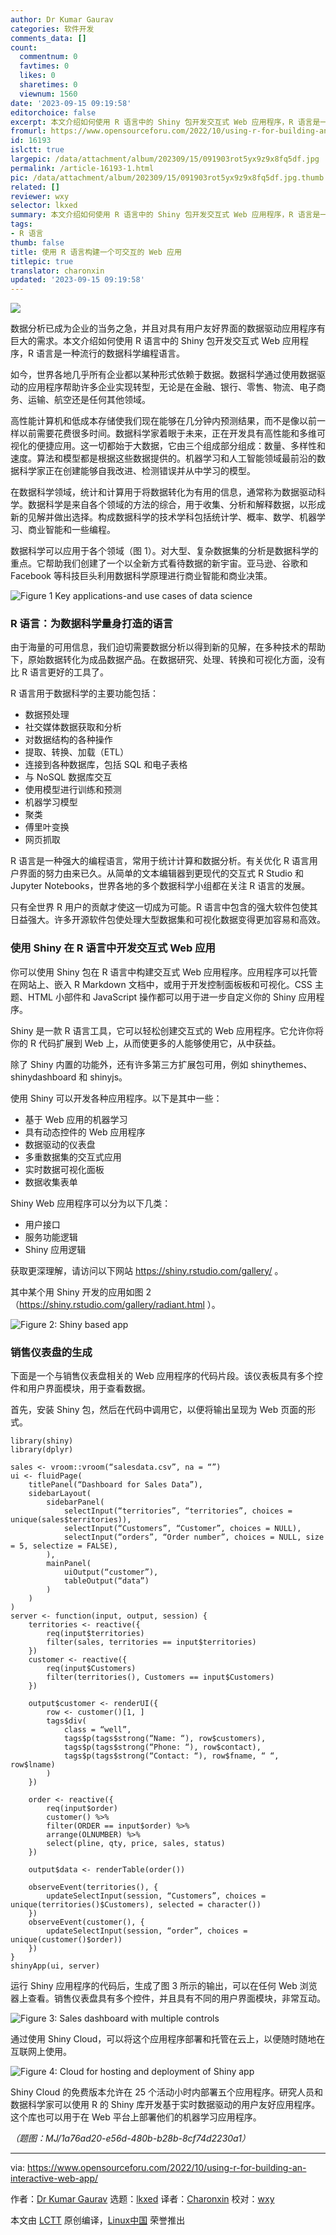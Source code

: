 ```yaml
---
author: Dr Kumar Gaurav
categories: 软件开发
comments_data: []
count:
  commentnum: 0
  favtimes: 0
  likes: 0
  sharetimes: 0
  viewnum: 1560
date: '2023-09-15 09:19:58'
editorchoice: false
excerpt: 本文介绍如何使用 R 语言中的 Shiny 包开发交互式 Web 应用程序，R 语言是一种流行的数据科学编程语言。
fromurl: https://www.opensourceforu.com/2022/10/using-r-for-building-an-interactive-web-app/
id: 16193
islctt: true
largepic: /data/attachment/album/202309/15/091903rot5yx9z9x8fq5df.jpg
permalink: /article-16193-1.html
pic: /data/attachment/album/202309/15/091903rot5yx9z9x8fq5df.jpg.thumb.jpg
related: []
reviewer: wxy
selector: lkxed
summary: 本文介绍如何使用 R 语言中的 Shiny 包开发交互式 Web 应用程序，R 语言是一种流行的数据科学编程语言。
tags:
- R 语言
thumb: false
title: 使用 R 语言构建一个可交互的 Web 应用
titlepic: true
translator: charonxin
updated: '2023-09-15 09:19:58'
---
```


![](/data/attachment/album/202309/15/091903rot5yx9z9x8fq5df.jpg)


数据分析已成为企业的当务之急，并且对具有用户友好界面的数据驱动应用程序有巨大的需求。本文介绍如何使用 R 语言中的 Shiny 包开发交互式 Web 应用程序，R 语言是一种流行的数据科学编程语言。


如今，世界各地几乎所有企业都以某种形式依赖于数据。数据科学通过使用数据驱动的应用程序帮助许多企业实现转型，无论是在金融、银行、零售、物流、电子商务、运输、航空还是任何其他领域。


高性能计算机和低成本存储使我们现在能够在几分钟内预测结果，而不是像以前一样以前需要花费很多时间。数据科学家着眼于未来，正在开发具有高性能和多维可视化的便捷应用。这一切都始于大数据，它由三个组成部分组成：数量、多样性和速度。算法和模型都是根据这些数据提供的。机器学习和人工智能领域最前沿的数据科学家正在创建能够自我改进、检测错误并从中学习的模型。


在数据科学领域，统计和计算用于将数据转化为有用的信息，通常称为数据驱动科学。数据科学是来自各个领域的方法的综合，用于收集、分析和解释数据，以形成新的见解并做出选择。构成数据科学的技术学科包括统计学、概率、数学、机器学习、商业智能和一些编程。


数据科学可以应用于各个领域（图 1）。对大型、复杂数据集的分析是数据科学的重点。它帮助我们创建了一个以全新方式看待数据的新宇宙。亚马逊、谷歌和 Facebook 等科技巨头利用数据科学原理进行商业智能和商业决策。


![Figure 1 Key applications-and use cases of data science](/data/attachment/album/202309/15/091959pf12bh3f8dhfluff.jpg)


### R 语言：为数据科学量身打造的语言


由于海量的可用信息，我们迫切需要数据分析以得到新的见解，在多种技术的帮助下，原始数据转化为成品数据产品。在数据研究、处理、转换和可视化方面，没有比 R 语言更好的工具了。


R 语言用于数据科学的主要功能包括：


* 数据预处理
* 社交媒体数据获取和分析
* 对数据结构的各种操作
* 提取、转换、加载（ETL）
* 连接到各种数据库，包括 SQL 和电子表格
* 与 NoSQL 数据库交互
* 使用模型进行训练和预测
* 机器学习模型
* 聚类
* 傅里叶变换
* 网页抓取


R 语言是一种强大的编程语言，常用于统计计算和数据分析。有关优化 R 语言用户界面的努力由来已久。从简单的文本编辑器到更现代的交互式 R Studio 和 Jupyter Notebooks，世界各地的多个数据科学小组都在关注 R 语言的发展。


只有全世界 R 用户的贡献才使这一切成为可能。R 语言中包含的强大软件包使其日益强大。许多开源软件包使处理大型数据集和可视化数据变得更加容易和高效。


### 使用 Shiny 在 R 语言中开发交互式 Web 应用


你可以使用 Shiny 包在 R 语言中构建交互式 Web 应用程序。应用程序可以托管在网站上、嵌入 R Markdown 文档中，或用于开发控制面板板和可视化。CSS 主题、HTML 小部件和 JavaScript 操作都可以用于进一步自定义你的 Shiny 应用程序。


Shiny 是一款 R 语言工具，它可以轻松创建交互式的 Web 应用程序。它允许你将你的 R 代码扩展到 Web 上，从而使更多的人能够使用它，从中获益。


除了 Shiny 内置的功能外，还有许多第三方扩展包可用，例如 shinythemes、shinydashboard 和 shinyjs。


使用 Shiny 可以开发各种应用程序。以下是其中一些：


* 基于 Web 应用的机器学习
* 具有动态控件的 Web 应用程序
* 数据驱动的仪表盘
* 多重数据集的交互式应用
* 实时数据可视化面板
* 数据收集表单


Shiny Web 应用程序可以分为以下几类：


* 用户接口
* 服务功能逻辑
* Shiny 应用逻辑


获取更深理解，请访问以下网站 <https://shiny.rstudio.com/gallery/> 。


其中某个用 Shiny 开发的应用如图 2（<https://shiny.rstudio.com/gallery/radiant.html> ）。


![Figure 2: Shiny based app](/data/attachment/album/202309/15/091959aprwbe7ia4gc00i8.jpg)


### 销售仪表盘的生成


下面是一个与销售仪表盘相关的 Web 应用程序的代码片段。该仪表板具有多个控件和用户界面模块，用于查看数据。


首先，安装 Shiny 包，然后在代码中调用它，以便将输出呈现为 Web 页面的形式。



```
library(shiny)
library(dplyr)

sales <- vroom::vroom(“salesdata.csv”, na = “”)
ui <- fluidPage(
    titlePanel(“Dashboard for Sales Data”),
    sidebarLayout(
        sidebarPanel(
            selectInput(“territories”, “territories”, choices = unique(sales$territories)),
            selectInput(“Customers”, “Customer”, choices = NULL),
            selectInput(“orders”, “Order number”, choices = NULL, size = 5, selectize = FALSE),
        ),
        mainPanel(
            uiOutput(“customer”),
            tableOutput(“data”)
        )
    )
)
server <- function(input, output, session) {
    territories <- reactive({
        req(input$territories)
        filter(sales, territories == input$territories)
    })
    customer <- reactive({
        req(input$Customers)
        filter(territories(), Customers == input$Customers)
    })

    output$customer <- renderUI({
        row <- customer()[1, ]
        tags$div(
            class = “well”,
            tags$p(tags$strong(“Name: “), row$customers),
            tags$p(tags$strong(“Phone: “), row$contact),
            tags$p(tags$strong(“Contact: “), row$fname, “ “, row$lname)
        )
    })

    order <- reactive({
        req(input$order)
        customer() %>%
        filter(ORDER == input$order) %>%
        arrange(OLNUMBER) %>%
        select(pline, qty, price, sales, status)
    })

    output$data <- renderTable(order())

    observeEvent(territories(), {
        updateSelectInput(session, “Customers”, choices = unique(territories()$Customers), selected = character())
    })
    observeEvent(customer(), {
        updateSelectInput(session, “order”, choices = unique(customer()$order))
    })
}
shinyApp(ui, server)

```

运行 Shiny 应用程序的代码后，生成了图 3 所示的输出，可以在任何 Web 浏览器上查看。销售仪表盘具有多个控件，并且具有不同的用户界面模块，非常互动。


![Figure 3: Sales dashboard with multiple controls](/data/attachment/album/202309/15/092000noulhhhxpx9hyfxw.jpg)


通过使用 Shiny Cloud，可以将这个应用程序部署和托管在云上，以便随时随地在互联网上使用。


![Figure 4: Cloud for hosting and deployment of Shiny app](/data/attachment/album/202309/15/092000ep2rllq5rqrpl2s2.jpg)


Shiny Cloud 的免费版本允许在 25 个活动小时内部署五个应用程序。研究人员和数据科学家可以使用 R 的 Shiny 库开发基于实时数据驱动的用户友好应用程序。这个库也可以用于在 Web 平台上部署他们的机器学习应用程序。


*（题图：MJ/1a76ad20-e56d-480b-b28b-8cf74d2230a1）*




---


via: <https://www.opensourceforu.com/2022/10/using-r-for-building-an-interactive-web-app/>


作者：[Dr Kumar Gaurav](https://www.opensourceforu.com/author/dr-gaurav-kumar/) 选题：[lkxed](https://github.com/lkxed) 译者：[Charonxin](https://github.com/Charonxin) 校对：[wxy](https://github.com/wxy)


本文由 [LCTT](https://github.com/LCTT/TranslateProject) 原创编译，[Linux中国](https://linux.cn/) 荣誉推出